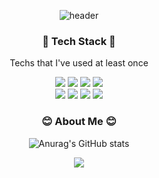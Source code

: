 <div align="center">
  
![header](https://capsule-render.vercel.app/api?type=Rounded&color=auto&height=300&section=header&text=YeongHun%20Kim&fontSize=90&fontColor=auto)


<h3 align="center">🚀 Tech Stack 🚀</h3>
<p> Techs that I've used at least once </p>
<p align="center">
  <img src="https://img.shields.io/badge/Java-007396?style=flat-square&logo=Java&logoColor=white"/>
  <img src="https://img.shields.io/badge/Python-3766AB?style=flat-square&logo=Python&logoColor=white"/>
  <img src="https://img.shields.io/badge/css-1572B6?style=flat-square&logo=css3&logoColor=white"/>
  <img src="https://img.shields.io/badge/html-E34F26?style=flat-square&logo=html5&logoColor=white"/>
  <br>
  <img src="https://img.shields.io/badge/SpringBoot-6DB33F?style=flat-square&logo=Springboot&logoColor=white"/>
  <img src="https://img.shields.io/badge/Mysql-E6B91E?style=flat-square&logo=MySql&logoColor=white"/>
  <img src="https://img.shields.io/badge/mariaDB-003545?style=flat-square&logo=mariaDB&logoColor=white">
  <img src="https://img.shields.io/badge/nginx-green?logo=nginx"/>
  </br>
</p>

<h3 align="center">😊 About Me 😊</h3>

![Anurag's GitHub stats](https://github-readme-stats.vercel.app/api?username=NohYeongHun&show_icons=true&theme=radical)

<a href="mailto:dkzndk1100@naver.com"><img src="https://img.shields.io/badge/EMail-d14836?style=flat-square&logo=Gmail&logoColor=white&link=dkzndk1100@naver.com"/></a>
</div>
